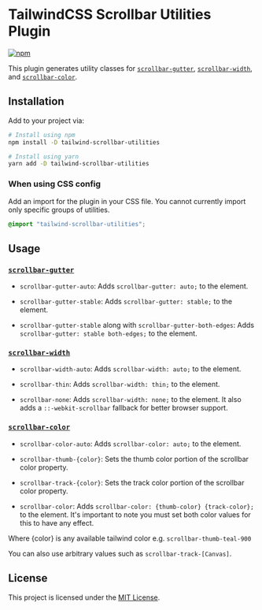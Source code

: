 # TailwindCSS Scrollbar Utilities Plugin

[![npm](https://img.shields.io/npm/v/tailwind-scrollbar-utilities.svg?style=flat-square)](https://www.npmjs.com/package/tailwind-scrollbar-utilities)

This plugin generates utility classes for [`scrollbar-gutter`](https://developer.mozilla.org/en-US/docs/Web/CSS/scrollbar-gutter), 
[`scrollbar-width`](https://developer.mozilla.org/en-US/docs/Web/CSS/scrollbar-width), 
and [`scrollbar-color`](https://developer.mozilla.org/en-US/docs/Web/CSS/scrollbar-color).

## Installation

Add to your project via:

```bash
# Install using npm
npm install -D tailwind-scrollbar-utilities

# Install using yarn
yarn add -D tailwind-scrollbar-utilities
```

### When using CSS config

Add an import for the plugin in your CSS file. You cannot currently import only specific groups of utilities.

```css
@import "tailwind-scrollbar-utilities";
```

## Usage

### [`scrollbar-gutter`](https://developer.mozilla.org/en-US/docs/Web/CSS/scrollbar-gutter)

- `scrollbar-gutter-auto`: Adds `scrollbar-gutter: auto;` to the element.

- `scrollbar-gutter-stable`: Adds `scrollbar-gutter: stable;` to the element.

- `scrollbar-gutter-stable` along with `scrollbar-gutter-both-edges`: Adds `scrollbar-gutter: stable both-edges;` to the element.

### [`scrollbar-width`](https://developer.mozilla.org/en-US/docs/Web/CSS/scrollbar-width)

- `scrollbar-width-auto`: Adds `scrollbar-width: auto;` to the element.

- `scrollbar-thin`: Adds `scrollbar-width: thin;` to the element.

- `scrollbar-none`: Adds `scrollbar-width: none;` to the element. It also adds a `::-webkit-scrollbar` fallback for better browser support.

### [`scrollbar-color`](https://developer.mozilla.org/en-US/docs/Web/CSS/scrollbar-color)

- `scrollbar-color-auto`: Adds `scrollbar-color: auto;` to the element.

- `scrollbar-thumb-{color}`: Sets the thumb color portion of the scrollbar color property. 

- `scrollbar-track-{color}`: Sets the track color portion of the scrollbar color property.

- `scrollbar-color`: Adds `scrollbar-color: {thumb-color} {track-color};` to the element. It's important to note you must set both color values for this to have any effect.

Where {color} is any available tailwind color e.g. `scrollbar-thumb-teal-900`

You can also use arbitrary values such as `scrollbar-track-[Canvas]`.

## License

This project is licensed under the [MIT License](https://github.com/lukewarlow/tailwind-scrollbar-utilities/blob/master/LICENSE).
